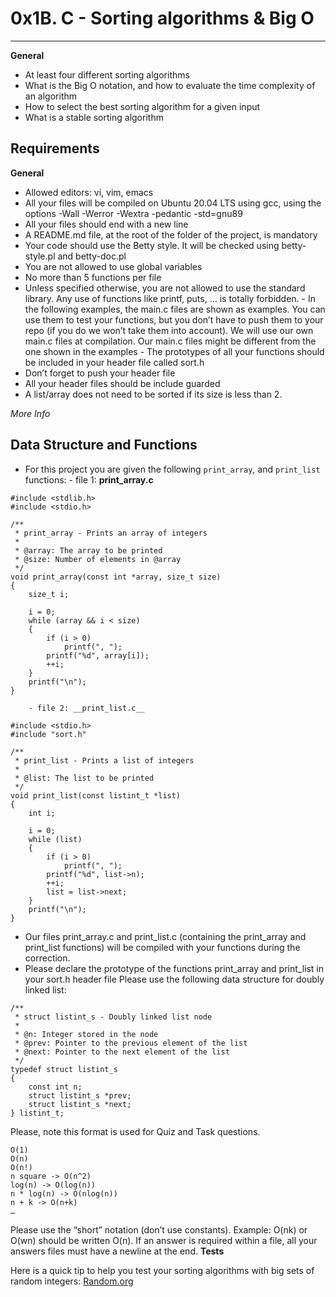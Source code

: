 # 0x1B. C - Sorting algorithms & Big O

***

__General__

   - At least four different sorting algorithms
   - What is the Big O notation, and how to evaluate the time complexity of an algorithm
   - How to select the best sorting algorithm for a given input
   - What is a stable sorting algorithm

## Requirements
__General__

   - Allowed editors: vi, vim, emacs
   - All your files will be compiled on Ubuntu 20.04 LTS using gcc, using the options -Wall -Werror -Wextra -pedantic -std=gnu89
   - All your files should end with a new line
   - A README.md file, at the root of the folder of the project, is mandatory
   - Your code should use the Betty style. It will be checked using betty-style.pl and betty-doc.pl
   - You are not allowed to use global variables
   - No more than 5 functions per file
   - Unless specified otherwise, you are not allowed to use the standard library. Any use of functions like printf, puts, … is totally forbidden.
    - In the following examples, the main.c files are shown as examples. You can use them to test your functions, but you don’t have to push them to your repo (if you do we won’t take them into account). We will use our own main.c files at compilation. Our main.c files might be different from the one shown in the examples
    - The prototypes of all your functions should be included in your header file called sort.h
   - Don’t forget to push your header file
   - All your header files should be include guarded
   - A list/array does not need to be sorted if its size is less than 2.

_More Info_

## Data Structure and Functions

- For this project you are given the following `print_array`, and `print_list` functions:
        - file 1: __print_array.c__

```
#include <stdlib.h>
#include <stdio.h>

/**
 * print_array - Prints an array of integers
 *
 * @array: The array to be printed
 * @size: Number of elements in @array
 */
void print_array(const int *array, size_t size)
{
    size_t i;

    i = 0;
    while (array && i < size)
    {
        if (i > 0)
            printf(", ");
        printf("%d", array[i]);
        ++i;
    }
    printf("\n");
}
```
        - file 2: __print_list.c__
```
#include <stdio.h>
#include "sort.h"

/**
 * print_list - Prints a list of integers
 *
 * @list: The list to be printed
 */
void print_list(const listint_t *list)
{
    int i;

    i = 0;
    while (list)
    {
        if (i > 0)
            printf(", ");
        printf("%d", list->n);
        ++i;
        list = list->next;
    }
    printf("\n");
}

```
- Our files print_array.c and print_list.c (containing the print_array and print_list functions) will be compiled with your functions during the correction.
- Please declare the prototype of the functions print_array and print_list in your sort.h header file
    Please use the following data structure for doubly linked list:
```
/**
 * struct listint_s - Doubly linked list node
 *
 * @n: Integer stored in the node
 * @prev: Pointer to the previous element of the list
 * @next: Pointer to the next element of the list
 */
typedef struct listint_s
{
    const int n;
    struct listint_s *prev;
    struct listint_s *next;
} listint_t;
```
Please, note this format is used for Quiz and Task questions.

    O(1)
    O(n)
    O(n!)
    n square -> O(n^2)
    log(n) -> O(log(n))
    n * log(n) -> O(nlog(n))
    n + k -> O(n+k)
    …

Please use the “short” notation (don’t use constants).
Example: 
        O(nk) or O(wn) should be written O(n). If an answer is required within a file, all your answers files must have a newline at the end.
__Tests__

Here is a quick tip to help you test your sorting algorithms with big sets of random integers: [Random.org](https://www.random.org/integer-sets/)

